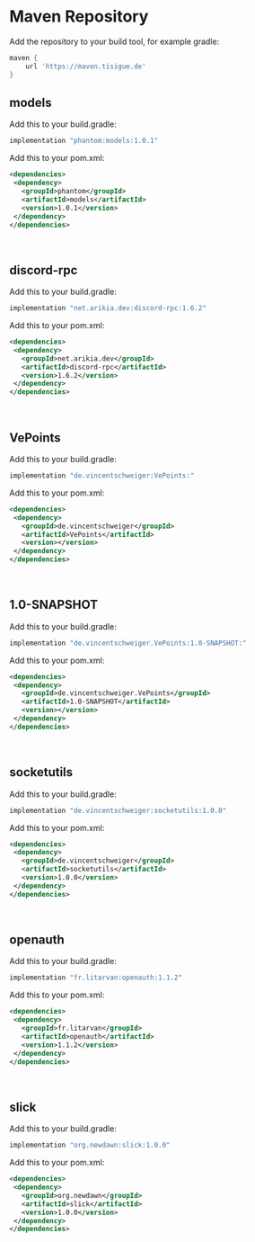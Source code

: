 # Maven Repository
Add the repository to your build tool, for example gradle:
```groovy
maven {
	url 'https://maven.tisigue.de'
}
```
## models
Add this to your build.gradle:
```groovy
implementation "phantom:models:1.0.1"
```

Add this to your pom.xml:
```xml
<dependencies>
 <dependency>
   <groupId>phantom</groupId>
   <artifactId>models</artifactId>
   <version>1.0.1</version>
 </dependency>
</dependencies>
```

<br>

## discord-rpc
Add this to your build.gradle:
```groovy
implementation "net.arikia.dev:discord-rpc:1.6.2"
```

Add this to your pom.xml:
```xml
<dependencies>
 <dependency>
   <groupId>net.arikia.dev</groupId>
   <artifactId>discord-rpc</artifactId>
   <version>1.6.2</version>
 </dependency>
</dependencies>
```

<br>

## VePoints
Add this to your build.gradle:
```groovy
implementation "de.vincentschweiger:VePoints:"
```

Add this to your pom.xml:
```xml
<dependencies>
 <dependency>
   <groupId>de.vincentschweiger</groupId>
   <artifactId>VePoints</artifactId>
   <version></version>
 </dependency>
</dependencies>
```

<br>

## 1.0-SNAPSHOT
Add this to your build.gradle:
```groovy
implementation "de.vincentschweiger.VePoints:1.0-SNAPSHOT:"
```

Add this to your pom.xml:
```xml
<dependencies>
 <dependency>
   <groupId>de.vincentschweiger.VePoints</groupId>
   <artifactId>1.0-SNAPSHOT</artifactId>
   <version></version>
 </dependency>
</dependencies>
```

<br>

## socketutils
Add this to your build.gradle:
```groovy
implementation "de.vincentschweiger:socketutils:1.0.0"
```

Add this to your pom.xml:
```xml
<dependencies>
 <dependency>
   <groupId>de.vincentschweiger</groupId>
   <artifactId>socketutils</artifactId>
   <version>1.0.0</version>
 </dependency>
</dependencies>
```

<br>

## openauth
Add this to your build.gradle:
```groovy
implementation "fr.litarvan:openauth:1.1.2"
```

Add this to your pom.xml:
```xml
<dependencies>
 <dependency>
   <groupId>fr.litarvan</groupId>
   <artifactId>openauth</artifactId>
   <version>1.1.2</version>
 </dependency>
</dependencies>
```

<br>

## slick
Add this to your build.gradle:
```groovy
implementation "org.newdawn:slick:1.0.0"
```

Add this to your pom.xml:
```xml
<dependencies>
 <dependency>
   <groupId>org.newdawn</groupId>
   <artifactId>slick</artifactId>
   <version>1.0.0</version>
 </dependency>
</dependencies>
```

<br>

